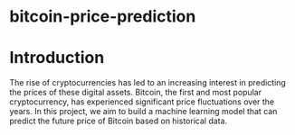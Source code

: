 # bitcoin-price-prediction
# Introduction
The rise of cryptocurrencies has led to an increasing interest in predicting the prices of these digital assets. Bitcoin, the first and most popular cryptocurrency, has experienced significant price fluctuations over the years. In this project, we aim to build a machine learning model that can predict the future price of Bitcoin based on historical data.
